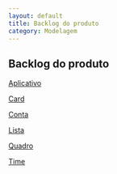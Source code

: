 ```yaml
---
layout: default
title: Backlog do produto
category: Modelagem
---
```

## Backlog do produto

[Aplicativo]()

[Card](tema%20card.html)

[Conta](tema%20conta.html)

[Lista](tema%20lista.html)

[Quadro](tema%20quadro.html)

[Time]()
